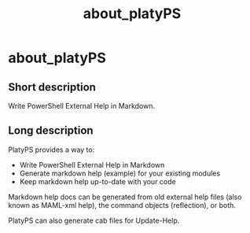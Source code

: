 ﻿---
description: Write PowerShell External Help in Markdown.
Locale: en-US
ms.date: 03/16/2021
schema: 2.0.0
title: about_platyPS
---
# about_platyPS

## Short description

Write PowerShell External Help in Markdown.

## Long description

PlatyPS provides a way to:

- Write PowerShell External Help in Markdown
- Generate markdown help (example) for your existing modules
- Keep markdown help up-to-date with your code

Markdown help docs can be generated from old external help files (also known as MAML-xml help),
the command objects (reflection), or both.

PlatyPS can also generate cab files for Update-Help.
